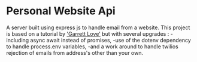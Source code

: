 # Personal Website Api
A server built using express js to handle email from a website. 
This project is based on a tutorial by ['Garrett Love'](https://github.com/garrettlove8/building-react-portfolio) but with several upgrades :
 -including async await instead of promises,
 -use of the dotenv dependency to handle process.env variables, 
 -and a work around to handle twilios rejection of emails from address's other than your own.
